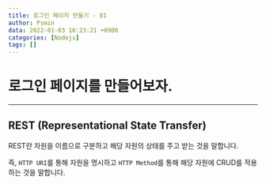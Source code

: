 ```yaml
---
title: 로그인 페이지 만들기 - 01
author: Psmin
data: 2022-01-03 16:23:21 +0900
categories: [Nodejs]
tags: []
---
```


# 로그인 페이지를 만들어보자.

---

## REST (Representational State Transfer)

REST란 자원을 이름으로 구분하고 해당 자원의 상태를 주고 받는 것을 말합니다.

즉, `HTTP URI`를 통해 자원을 명시하고 `HTTP Method`를 통해 해당 자원에 CRUD를 적용하는 것을 말합니다.
